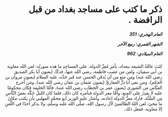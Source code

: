 <h1 dir="rtl">ذكر ما كتب على مساجد بغداد من قبل الرافضة .</h1>

<h5 dir="rtl">العام الهجري:  351

الشهر القمري: ربيع الآخر

العام الميلادي: 962</h5>

<p dir="rtl">كتَبَ عامَّةُ الشيعة ببغداد، بأمرِ مُعِزِّ الدولة، على المساجِدِ ما هذه صورتُه: لعن الله معاوية بن أبي سفيان، ولعن من غصب فاطمة، رضي الله عنها، فدكًا، (يعنون أبا بكر الصديق رضي الله عنه) ومن منع من أن يُدفَن الحسن عند قبر جَدِّه، عليه السلام (يعنون مروان بن الحكم)، ومن نفى أبا ذرٍّ الغفاريَّ (يعنون عثمان بن عفان رضي الله عنه)، ومَن أخرج العبَّاس من الشورى (يعنون عمر بن الخطاب رضي الله عنه)، فأمَّا الخليفة فكان محكومًا عليه لا يقدِرُ على المنع، وأمَّا معز الدولة فبأمره كان ذلك، فلما كان الليلُ حَكَّه بعضُ النَّاسِ مِن السُّنَّة، فأراد معزُّ الدولة إعادته، وأشار عليه الوزير أبو محمَّد المهلبي بأن يكتب مكانَ ما محيَ: لعن اللهُ الظالمينَ لآل رسول الله، صلَّى الله عليه وسلَّم، ولا يذكر أحدًا في اللَّعنِ إلا معاوية، ففعل ذلك.</p></br>
